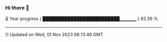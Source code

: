 ### Hi there 👋

⏳ Year progress { █████████████████████████▁▁▁▁▁ } 83.36 %

---

⏰ Updated on Wed, 01 Nov 2023 06:13:48 GMT
